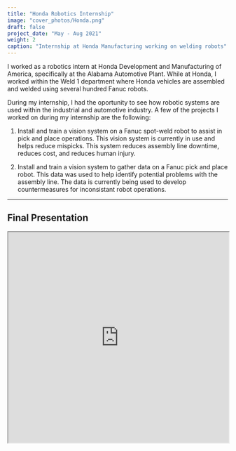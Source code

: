 ```yaml
---
title: "Honda Robotics Internship"
image: "cover_photos/Honda.png"
draft: false
project_date: "May - Aug 2021"
weight: 2
caption: "Internship at Honda Manufacturing working on welding robots"
---
```


I worked as a robotics intern at Honda Development and Manufacturing of America, specifically at the Alabama Automotive Plant. While at Honda, I worked within the Weld 1 department where Honda vehicles are assembled and welded using several hundred Fanuc robots.

During my internship, I had the oportunity to see how robotic systems are used within the industrial and automotive industry. A few of the projects I worked on during my internship are the following:

1. Install and train a vision system on a Fanuc spot-weld robot to assist in pick and place operations. This vision system is currently in use and helps reduce mispicks. This system reduces assembly line downtime, reduces cost, and reduces human injury.

2. Install and train a vision system to gather data on a Fanuc pick and place robot. This data was used to help identify potential problems with the assembly line. The data is currently being used to develop countermeasures for inconsistant robot operations. 

---
## Final Presentation

<iframe src="https://drive.google.com/file/d/1GDabXP7awrgRKtSSWVY6hjX9s4Fy_Hyl/preview" width="100%" height="480" allow="autoplay"></iframe>
